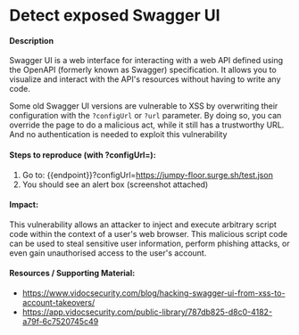 # Detect exposed Swagger UI

#### Description
Swagger UI is a web interface for interacting with a web API defined using the OpenAPI (formerly known as Swagger) specification. It allows you to visualize and interact with the API's resources without having to write any code.

Some old Swagger UI versions are vulnerable to XSS by overwriting their configuration with the `?configUrl` or `?url` parameter. By doing so, you can override the page to do a malicious act, while it still has a trustworthy URL. And no authentication is needed to exploit this vulnerability

#### Steps to reproduce (with ?configUrl=):
1. Go to: {{endpoint}}?configUrl=https://jumpy-floor.surge.sh/test.json
2. You should see an alert box (screenshot attached)

#### Impact:
This vulnerability allows an attacker to inject and execute arbitrary script code within the context of a user's web browser. This malicious script code can be used to steal sensitive user information, perform phishing attacks, or even gain unauthorised access to the user's account.

#### Resources / Supporting Material:
- https://www.vidocsecurity.com/blog/hacking-swagger-ui-from-xss-to-account-takeovers/
- https://app.vidocsecurity.com/public-library/787db825-d8c0-4182-a79f-6c7520745c49
